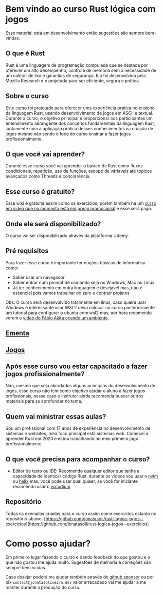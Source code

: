 # Bem vindo ao curso Rust lógica com jogos

Esse material está em desenvolvimento então sugestões são sempre bem-vindas.

## O que é Rust
Rust é uma linguagem de programação compulada que se destaca por oferecer um alto desempenho, controle de memória sem a necessidade de um coletor de lixo e garantias de segurança. Ela foi desenvolvida pela Mozilla Research e é projetada para ser eficiente, segura e prática.

## Sobre o curso
Este curso foi projetado para oferecer uma experiência prática no ensiono da linguagem Rust, usando desenvolvimento de jogos em ASCII e textual. Durante o curso, o objetivo principal é proporcionar aos participantes um entendimento abrangente dos conceitos fundamentais da linguagem Rust, juntamente com a aplicação prática desses conhecimentos na criação de jogos mesmo não sendo o foco do curso ensinar a fazer jogos profissionalmente.

## O que você vai aprender?
Durante esse curso você vai aprender o básico de Rust como fluxos condicionais, repetição, uso de funções, escopo de váriaveis até tópicos avançados como Threads e concorrência.


## Esse curso é gratuito?
Essa wiki é gratuita assim como os exercícios, porém também há um [curso em vídeo que no momento está em preço promocional](https://www.udemy.com/course/rust-da-logica-aos-jogos/?couponCode=06B9685422839914F1F5) e esse será pago.

## Onde ele será disponibilizado?
O curso vai ser disponibilizado através da plataforma Udemy.


## Pré requisitos
Para fazer esse curso é importante ter noções básicas de informática como:
- Saber usar um navegador
- Saber entrar num prompt de comando seja no Windows, Mac ou Linux
- Já ter conhecimento em outra linguagem é desejável mas, não é essencial pois vamos trabalhar do zero e contruir projetos

Obs: O curso será desenvolvido totalmente em linux, caso queira usar Windows é interessante usar WSL2 devo colocar no curso posteriormente um tutorial para configurar o ubuntu com wsl2 mas, por hora recomendo verem o [vídeo do Fábio Akita criando um ambiente](https://www.youtube.com/watch?v=sjrW74Hx5Po).

## [Ementa](./INDICE.md)
## [Jogos](./Jogos.md)

## Após esse curso vou estar capacitado a fazer jogos profissionalmente?
Não, mesmo que seja abordados alguns principios do desenvolvimento de jogos, esse curso não tem como objetivo ajudar o aluno a fazer jogos profissionais, nesse caso o instrutor
ainda recomenda buscar outros materiais para se aprofundar no tema.

## Quem vai ministrar essas aulas?
Sou um profissional com 17 anos de experiência no desenvolvimento de sistemas e websites, meu foco principal está sistemas web. Comecei a aprender Rust em 2020 e estou trabalhando no meu primeiro jogo profissionalmente.

## O que você precisa para acompanhar o curso?

- Editor de texto ou IDE: Recomendo qualquer editor que tenha a capacidade de identicar código Rust, durante os vídeos vou usar o [nvim](https://neovim.io/) ou [helix](https://helix-editor.com/) mas, você pode usar qual quiser, se você for iniciante recomendo usar o [vscodium](https://vscodium.com/).

## Repositório
Todas os exemplos criados para o curso assim como exercicíos estarão no repositório abaixo.
[https://github.com/jonatasoli/rust-logica-jogos--exercicios](https://github.com/jonatasoli/rust-logica-jogos--exercicios)

# Como posso ajudar?
Em primeiro lugar fazendo o curso e dando feedback do que gostou e o que não gostou me ajuda muito. Sugestões de melhoria e correções são sempre bem vindas.

Caso desejar poderá me ajudar também através do [github sponsor](https://github.com/sponsors/jonatasoli) ou por pix `contact@jonatasoliveira.dev` valor arrecadado vai me ajudar a me manter durante a produção do curso.
